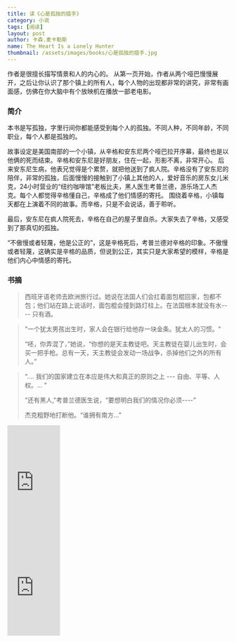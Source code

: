 ```yaml
---
title: 读《心是孤独的猎手》 
category: 小说  
tags: [阅读]  
layout: post  
author: 卡森.麦卡勒斯 
name: The Heart Is a Lonely Hunter
thumbnail: /assets/images/books/心是孤独的猎手.jpg
---
```


作者是很擅长描写情景和人的内心的。
从第一页开始，作者从两个哑巴慢慢展开，之后让你认识了那个镇上的所有人，每个人物的出现都非常的讲究，非常有画面感，仿佛在你大脑中有个放映机在播放一部老电影。

### 简介

本书是写孤独，字里行间你都能感受到每个人的孤独。不同人种，不同年龄，不同职业，每个人都是孤独的。

故事设定是美国南部的一个小镇，从辛格和安东尼两个哑巴拉开序幕，最终也是以他俩的死而结束。辛格和安东尼是好朋友，住在一起，形影不离，非常开心。
后来安东尼生病，他表兄觉得是个累赘，就把他送到了疯人院。辛格没有了安东尼的陪伴，非常的孤独，后面慢慢的接触到了小镇上其他的人，爱好音乐的房东女儿米克，24小时营业的“纽约咖啡馆”老板比夫，黑人医生考普兰德，游乐场工人杰克。每个人都觉得辛格懂自己，辛格成了他们情感的寄托。
围绕着辛格，小镇每天都在上演着不同的故事。而辛格，只是不会说话，善于聆听。

最后，安东尼在疯人院死去，辛格在自己的屋子里自杀。大家失去了辛格，又感受到了那真切的孤独。

“不傲慢或者轻蔑，他是公正的”，这是辛格死后，考普兰德对辛格的印象。不傲慢或者轻蔑，这确实是辛格的品质，但说到公正，其实只是大家希望的模样，辛格是他们内心中情感的寄托。

### 书摘

> 西班牙语老师去欧洲旅行过。她说在法国人们会扛着面包棍回家，包都不包；他们站在路上说话时，面包棍会撞到路灯柱上。在法国根本就没有水---- 只有酒。


> "一个犹太男孩出生时，家人会在银行给他存一块金条。犹太人的习惯。"
>
> “呸，你弄混了，”她说，“你想的是天主教徒吧。天主教徒在婴儿出生时，会买一把手枪。总有一天，天主教徒会发动一场战争，杀掉他们之外的所有人。”

> “.... 我们的国家建立在本应是伟大和真正的原则之上 --- 自由、平等、人权。... "
>
> ”还有黑人,"考普兰德医生说，“要想明白我们的情况你必须----”
>
> 杰克粗野地打断他。“谁拥有南方...”



<div class="amazon-buy">
    <div>
        <div class="kindle"></div>
        <iframe src="http://rcm-cn.amazon-adsystem.com/e/cm?lt1=_blank&bc1=000000&IS2=1&bg1=FFFFFF&fc1=000000&lc1=0000FF&t=read02-23&o=28&p=8&l=as4&m=amazon&f=ifr&ref=ss_til&asins=B074J6C28S" style="width:120px;height:240px;" scrolling="no" marginwidth="0" marginheight="0" frameborder="0"></iframe>
    </div>
    <div>
        <div class="paper"></div>
        <iframe src="http://rcm-cn.amazon-adsystem.com/e/cm?lt1=_blank&bc1=000000&IS2=1&bg1=FFFFFF&fc1=000000&lc1=0000FF&t=read02-23&o=28&p=8&l=as4&m=amazon&f=ifr&ref=ss_til&asins=B074J6C28S" style="width:120px;height:240px;" scrolling="no" marginwidth="0" marginheight="0" frameborder="0"></iframe>
    </div>
</div>    